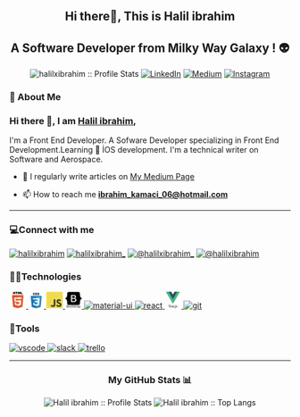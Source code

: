 
<h2 align="center">Hi there👋, This is Halil ibrahim</h2>

<h2 align="center"> A Software Developer from Milky Way Galaxy ! 👽</h2>
<p align="center">
<img src="https://komarev.com/ghpvc/?username=halilxibrahim&color=blue" alt="halilxibrahim :: Profile Stats"></a>
<a href="https://www.linkedin.com/in/halilxibrahim/" target="_blank"><img alt="LinkedIn" src="https://img.shields.io/badge/LinkedIn-halilxibrahim-blue?style=flat&logo=linkedin"></a> <a href="https://medium.com/@halilxibrahim" target="_blank"><img alt="Medium" src="https://img.shields.io/badge/Medium-halilxibrahim-blue?style=flat&logo=medium"></a> 
<a href="https://www.instagram.com/halilxibrahim_/"><img alt="Instagram" src="https://img.shields.io/badge/Instagram-halilxibrahim_-blue?style=flat-square&logo=instagram"></a>
</p>




### 📘 About Me 
### Hi there 👋, I am [Halil ibrahim](https://www.linkedin.com/in/halilxibrahim/),
I'm a Front End Developer.
A Sofware Developer specializing in Front End Development.Learning  İOS development.
I'm a technical writer on Software and Aerospace.

- 📝 I regularly write articles on [My Medium Page](https://medium.com/@halilxibrahim) 

- 📫 How to reach me **ibrahim_kamaci_06@hotmail.com**

---

### 💻Connect with me
<p align="left">
<a href="https://www.linkedin.com/in/halilxibrahim/" target="blank"><img align="center" src="https://velanovascular.com/wp-content/uploads/2020/06/LinkedIn.png" alt="halilxibrahim" height="30" width="30" /></a>
<a href="https://instagram.com/halilxibrahim_" target="blank"><img align="center" src="https://upload.wikimedia.org/wikipedia/commons/thumb/e/e7/Instagram_logo_2016.svg/1200px-Instagram_logo_2016.svg.png" alt="halilxibrahim_" height="30" width="30" /></a>
<a href="https://medium.com/@halilxibrahim" target="blank"><img align="center" src="https://cdn.jsdelivr.net/npm/simple-icons@3.0.1/icons/medium.svg" alt="@halilxibrahim_" height="30" width="40" /></a>
<a href="https://www.hackerrank.com/halilxibrahim" target="blank"><img align="center" src="https://upload.wikimedia.org/wikipedia/commons/4/40/HackerRank_Icon-1000px.png" alt="@halilxibrahim" height="30" width="40" /></a> 
</p>

### 👨‍💻Technologies
<p align="left"> 
<a href="https://www.w3.org/html/" target="_blank"> <img src="https://raw.githubusercontent.com/devicons/devicon/master/icons/html5/html5-original-wordmark.svg" alt="html5" width="30" height="30"/> </a>
<a href="https://www.w3schools.com/css/" target="_blank"> <img src="https://raw.githubusercontent.com/devicons/devicon/master/icons/css3/css3-original-wordmark.svg" alt="css3" width="28" height="28"/> </a> 
<a href="https://developer.mozilla.org/en-US/docs/Web/JavaScript" target="_blank"> <img src="https://raw.githubusercontent.com/devicons/devicon/master/icons/javascript/javascript-original.svg" alt="javascript" width="30" height="30"/> </a>
<a href="https://getbootstrap.com" target="_blank"> <img src="https://raw.githubusercontent.com/devicons/devicon/master/icons/bootstrap/bootstrap-plain-wordmark.svg" alt="bootstrap" width="30" height="30"/> </a>
<a href="https://material-ui.com/" target="_blank"> <img src="https://seeklogo.com/images/M/material-ui-logo-5BDCB9BA8F-seeklogo.com.png" alt="material-ui" width="26" height="26"/> </a>
<a href="https://reactjs.org/" target="_blank"> <img src="https://upload.wikimedia.org/wikipedia/commons/thumb/4/47/React.svg/1200px-React.svg.png" alt="react" width="33" height="30"/> </a>
<a href="https://vuejs.org/" target="_blank"> <img src="https://raw.githubusercontent.com/devicons/devicon/master/icons/vuejs/vuejs-original-wordmark.svg" alt="vuejs" width="30" height="30"/> </a>
<a href="https://git-scm.com/" target="_blank"> <img src="https://www.vectorlogo.zone/logos/git-scm/git-scm-icon.svg" alt="git" width="30" height="30"/> </a>


### 🧰Tools
<a href="https://code.visualstudio.com/" target="_blank"> <img src="https://upload.wikimedia.org/wikipedia/commons/thumb/9/9a/Visual_Studio_Code_1.35_icon.svg/1024px-Visual_Studio_Code_1.35_icon.svg.png" alt="vscode" width="30" height="30"/> </a>
<a href="https://slack.com/intl/en-tr/" target="_blank"> <img src="https://cdn.brandfolder.io/5H442O3W/as/pl546j-7le8zk-4nzzs1/Slack_Mark_Web.png" alt="slack" width="37" height="37"/> </a>
<a href="https://trello.com/en" target="_blank"> <img src="https://cdn.iconscout.com/icon/free/png-512/trello-6-569395.png" alt="trello" width="30" height="30"/> </a>


---

<h3 align="center">My GitHub Stats 📊 </h3>
<p align="center">
  <img src="https://github-readme-stats.vercel.app/api?username=halilxibrahim&show_icons=true&theme=synthwave" alt="Halil ibrahim :: Profile Stats" />
  <img src="https://github-readme-stats.vercel.app/api/top-langs/?username=halilxibrahim&langs_count=10&theme=tokyonight&layout=compact" alt="Halil ibrahim :: Top Langs" />
</p>



<!--
**halilxibrahim/halilxibrahim** is a ✨ _special_ ✨ repository because its `README.md` (this file) appears on your GitHub profile.

Here are some ideas to get you started:

- 🔭 I’m currently working on ...
- 🌱 I’m currently learning ...
- 👯 I’m looking to collaborate on ...
- 🤔 I’m looking for help with ...
- 💬 Ask me about ...
- 📫 How to reach me: ...
- 😄 Pronouns: ...
- ⚡ Fun fact: ...
-->
